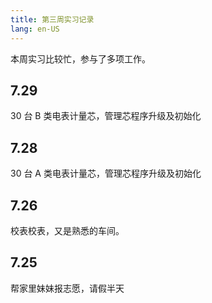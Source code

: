 ```yaml
---
title: 第三周实习记录
lang: en-US
---
```


本周实习比较忙，参与了多项工作。

## 7.29

30 台 B 类电表计量芯，管理芯程序升级及初始化

## 7.28

30 台 A 类电表计量芯，管理芯程序升级及初始化

## 7.26

校表校表，又是熟悉的车间。

## 7.25

帮家里妹妹报志愿，请假半天
